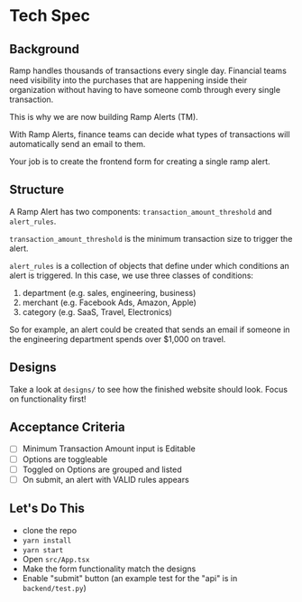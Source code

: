 # Tech Spec

## Background

Ramp handles thousands of transactions every single day. Financial teams need visibility into the purchases that are happening inside their organization without having to have someone comb through every single transaction.

This is why we are now building Ramp Alerts (TM).

With Ramp Alerts, finance teams can decide what types of transactions will automatically send an email to them.

Your job is to create the frontend form for creating a single ramp alert.

## Structure

A Ramp Alert has two components: `transaction_amount_threshold` and `alert_rules`.

`transaction_amount_threshold` is the minimum transaction size to trigger the alert.

`alert_rules` is a collection of objects that define under which conditions an alert is triggered. In this case, we use three classes of conditions:

1. department (e.g. sales, engineering, business)
2. merchant (e.g. Facebook Ads, Amazon, Apple)
3. category (e.g. SaaS, Travel, Electronics)

So for example, an alert could be created that sends an email if someone in the engineering department spends over $1,000 on travel.

## Designs

Take a look at `designs/` to see how the finished website should look. Focus on functionality first!

## Acceptance Criteria

- [ ] Minimum Transaction Amount input is Editable
- [ ] Options are toggleable
- [ ] Toggled on Options are grouped and listed 
- [ ] On submit, an alert with VALID rules appears

## Let's Do This

- clone the repo
- `yarn install`
- `yarn start`
- Open `src/App.tsx`
- Make the form functionality match the designs
- Enable "submit" button (an example test for the "api" is in `backend/test.py`)
